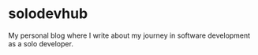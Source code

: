 # solodevhub

My personal blog where I write about my journey in software development as a solo developer.
